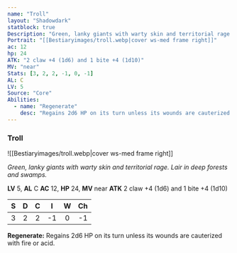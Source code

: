 ```yaml
---
name: "Troll"
layout: "Shadowdark"
statblock: true
Description: "Green, lanky giants with warty skin and territorial rage. Lair in deep forests and swamps."
Portrait: "[[Bestiaryimages/troll.webp|cover ws-med frame right]]"
ac: 12
hp: 24
ATK: "2 claw +4 (1d6) and 1 bite +4 (1d10)"
MV: "near"
Stats: [3, 2, 2, -1, 0, -1]
AL: C
LV: 5
Source: "Core"
Abilities:
  - name: "Regenerate"
    desc: "Regains 2d6 HP on its turn unless its wounds are cauterized with fire or acid."
---
```


### Troll

![[Bestiaryimages/troll.webp|cover ws-med frame right]]

_Green, lanky giants with warty skin and territorial rage. Lair in deep forests and swamps._

**LV** 5, **AL** C
**AC** 12, **HP** 24, **MV** near
**ATK** 2 claw +4 (1d6) and 1 bite +4 (1d10)

|  S  |  D  |  C  |  I  |  W  |  Ch  |
|:---:|:---:|:---:|:---:|:---:|:----:|
| 3 | 2 | 2 | -1 | 0 | -1 |

**Regenerate:** Regains 2d6 HP on its turn unless its wounds are cauterized with fire or acid.

